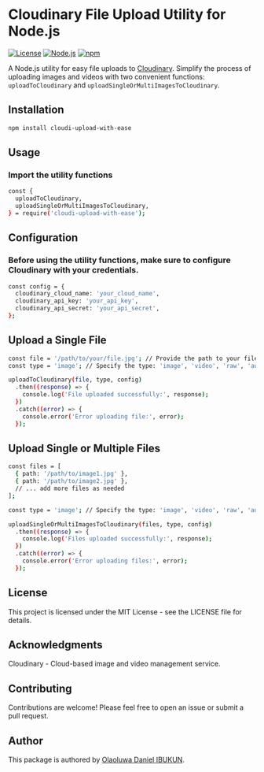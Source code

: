 # Cloudinary File Upload Utility for Node.js

[![License](https://img.shields.io/badge/license-MIT-blue.svg)](https://opensource.org/licenses/MIT)
[![Node.js](https://img.shields.io/badge/node-%3E%3D%2012-brightgreen.svg)](https://nodejs.org/)
[![npm](https://img.shields.io/npm/v/cloudinary-upload-util.svg)](https://www.npmjs.com/package/cloudinary-upload-util)

A Node.js utility for easy file uploads to [Cloudinary](https://cloudinary.com/). Simplify the process of uploading images and videos with two convenient functions: `uploadToCloudinary` and `uploadSingleOrMultiImagesToCloudinary`.

## Installation

```bash
npm install cloudi-upload-with-ease
```

## Usage

### Import the utility functions

```bash
const {
  uploadToCloudinary,
  uploadSingleOrMultiImagesToCloudinary,
} = require('cloudi-upload-with-ease');
```

## Configuration

### Before using the utility functions, make sure to configure Cloudinary with your credentials.

```bash
const config = {
  cloudinary_cloud_name: 'your_cloud_name',
  cloudinary_api_key: 'your_api_key',
  cloudinary_api_secret: 'your_api_secret',
};
```

## Upload a Single File

```bash
const file = '/path/to/your/file.jpg'; // Provide the path to your file
const type = 'image'; // Specify the type: 'image', 'video', 'raw', 'auto', etc.

uploadToCloudinary(file, type, config)
  .then((response) => {
    console.log('File uploaded successfully:', response);
  })
  .catch((error) => {
    console.error('Error uploading file:', error);
  });
```

## Upload Single or Multiple Files

```bash
const files = [
  { path: '/path/to/image1.jpg' },
  { path: '/path/to/image2.jpg' },
  // ... add more files as needed
];

const type = 'image'; // Specify the type: 'image', 'video', 'raw', 'auto', etc.

uploadSingleOrMultiImagesToCloudinary(files, type, config)
  .then((response) => {
    console.log('Files uploaded successfully:', response);
  })
  .catch((error) => {
    console.error('Error uploading files:', error);
  });

```

## License

This project is licensed under the MIT License - see the LICENSE file for details.

## Acknowledgments

Cloudinary - Cloud-based image and video management service.

## Contributing

Contributions are welcome! Please feel free to open an issue or submit a pull request.

## Author

This package is authored by [Olaoluwa Daniel IBUKUN](https://github.com/Olaoluwa402).
